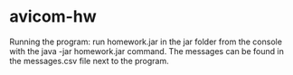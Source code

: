 # avicom-hw
Running the program: run homework.jar in the jar folder from the console with the java -jar homework.jar command. The messages can be found in the messages.csv file next to the program.
